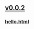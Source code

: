 ## [v0.0.2](https://github.com/AlphaSylan/JavaScript/edit/master/README.md)
### [hello.html](hello.html)

